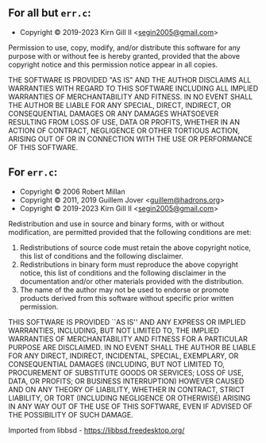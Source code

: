 ## For all but `err.c`:

* Copyright © 2019-2023 Kirn Gill II \<segin2005@gmail.com>
 
Permission to use, copy, modify, and/or distribute this software for
any purpose with or without fee is hereby granted, provided that the
above copyright notice and this permission notice appear in all copies.
 
THE SOFTWARE IS PROVIDED "AS IS" AND THE AUTHOR DISCLAIMS ALL
WARRANTIES WITH REGARD TO THIS SOFTWARE INCLUDING ALL IMPLIED WARRANTIES 
OF MERCHANTABILITY AND FITNESS. IN NO EVENT SHALL THE AUTHOR BE LIABLE 
FOR ANY SPECIAL, DIRECT, INDIRECT, OR CONSEQUENTIAL DAMAGES OR ANY 
DAMAGES WHATSOEVER RESULTING FROM LOSS OF USE, DATA OR PROFITS, WHETHER 
IN AN ACTION OF CONTRACT, NEGLIGENCE OR OTHER TORTIOUS ACTION, ARISING 
OUT OF OR IN CONNECTION WITH THE USE OR PERFORMANCE OF THIS SOFTWARE.

## For `err.c`:

* Copyright © 2006 Robert Millan
* Copyright © 2011, 2019 Guillem Jover \<guillem@hadrons.org>
* Copyright © 2019-2023 Kirn Gill II \<segin2005@gmail.com>

Redistribution and use in source and binary forms, with or without
modification, are permitted provided that the following conditions
are met:

1. Redistributions of source code must retain the above copyright
   notice, this list of conditions and the following disclaimer.
2. Redistributions in binary form must reproduce the above copyright
   notice, this list of conditions and the following disclaimer in the
   documentation and/or other materials provided with the distribution.
3. The name of the author may not be used to endorse or promote products
   derived from this software without specific prior written permission.

THIS SOFTWARE IS PROVIDED ``AS IS'' AND ANY EXPRESS OR IMPLIED WARRANTIES,
INCLUDING, BUT NOT LIMITED TO, THE IMPLIED WARRANTIES OF MERCHANTABILITY
AND FITNESS FOR A PARTICULAR PURPOSE ARE DISCLAIMED.  IN NO EVENT SHALL
THE AUTHOR BE LIABLE FOR ANY DIRECT, INDIRECT, INCIDENTAL, SPECIAL,
EXEMPLARY, OR CONSEQUENTIAL DAMAGES (INCLUDING, BUT NOT LIMITED TO,
PROCUREMENT OF SUBSTITUTE GOODS OR SERVICES; LOSS OF USE, DATA, OR PROFITS;
OR BUSINESS INTERRUPTION) HOWEVER CAUSED AND ON ANY THEORY OF LIABILITY,
WHETHER IN CONTRACT, STRICT LIABILITY, OR TORT (INCLUDING NEGLIGENCE OR
OTHERWISE) ARISING IN ANY WAY OUT OF THE USE OF THIS SOFTWARE, EVEN IF
ADVISED OF THE POSSIBILITY OF SUCH DAMAGE.

Imported from libbsd - https://libbsd.freedesktop.org/